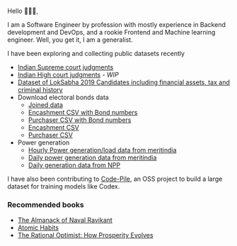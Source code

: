Hello 👋👋👋,

I am a Software Engineer by profession with mostly experience in Backend development and DevOps, and a rookie Frontend and Machine learning engineer. Well, you get it, I am a generalist.

I have been exploring and collecting public datasets recently
* [Indian Supreme court judgments](https://github.com/vanga/indian-supreme-court-judgments)
* [Indian High court judgments](https://github.com/vanga/indian-high-court-judgments/) - *WIP*
* [Dataset of LokSabha 2019 Candidates including financial assets, tax and criminal history](https://www.kaggle.com/datasets/vangap/loksabha-2019-candidate-details)
* Download electoral bonds data
  * [Joined data](./data/electoral-bonds/new/merged.csv)
  * [Encashment CSV with Bond numbers](./data/electoral-bonds/new/redemption-details.csv)
  * [Purchaser CSV with Bond numbers](./data/electoral-bonds/new/purchase-details.csv)
  * [Encashment CSV](./data/electoral-bonds/encashment.csv)
  * [Purchaser CSV](./data/electoral-bonds/purchase.csv)
* Power generation
  * [Hourly Power generation/load data from meritindia](https://github.com/vanga/india-power-generation/tree/main/data/meritindia/current-generation/raw)
  * [Daily power generation data from meritindia](https://github.com/vanga/india-power-generation/tree/main/data/meritindia/daily-generation/raw)
  * [Daily generation data from NPP](https://github.com/vanga/india-power-generation/tree/main/data/npp/daily-generation/csv)

I have also been contributing to [Code-Pile](https://github.com/CarperAI/Code-Pile/), an OSS project to build a large dataset for training models like Codex.

### Recommended books
* [The Almanack of Naval Ravikant](https://www.goodreads.com/book/show/54898389-the-almanack-of-naval-ravikant)
* [Atomic Habits](https://www.goodreads.com/book/show/40121378-atomic-habits)
* [The Rational Optimist: How Prosperity Evolves](https://www.goodreads.com/book/show/7776209-the-rational-optimist)